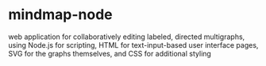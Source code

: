 # mindmap-node
web application for collaboratively editing labeled, directed multigraphs, using Node.js for scripting, HTML for text-input-based user interface pages, SVG for the graphs themselves, and CSS for additional styling
